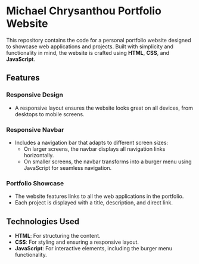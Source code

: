 # Michael Chrysanthou Portfolio Website

This repository contains the code for a personal portfolio website designed to showcase web applications and projects. Built with simplicity and functionality in mind, the website is crafted using **HTML**, **CSS**, and **JavaScript**.

## Features

### Responsive Design
- A responsive layout ensures the website looks great on all devices, from desktops to mobile screens.

### Responsive Navbar
- Includes a navigation bar that adapts to different screen sizes:
  - On larger screens, the navbar displays all navigation links horizontally.
  - On smaller screens, the navbar transforms into a burger menu using JavaScript for seamless navigation.

### Portfolio Showcase
- The website features links to all the web applications in the portfolio.
- Each project is displayed with a title, description, and direct link.

## Technologies Used
- **HTML**: For structuring the content.
- **CSS**: For styling and ensuring a responsive layout.
- **JavaScript**: For interactive elements, including the burger menu functionality.
